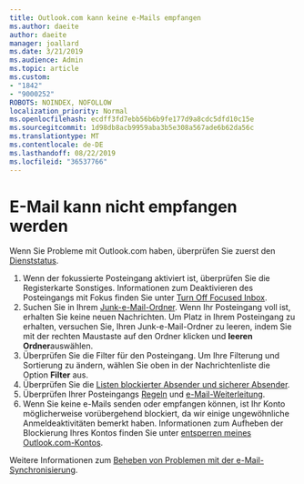 ```yaml
---
title: Outlook.com kann keine e-Mails empfangen
ms.author: daeite
author: daeite
manager: joallard
ms.date: 3/21/2019
ms.audience: Admin
ms.topic: article
ms.custom:
- "1842"
- "9000252"
ROBOTS: NOINDEX, NOFOLLOW
localization_priority: Normal
ms.openlocfilehash: ecdff3fd7ebb56b6b9fe177d9a8cdc5dfd10c15e
ms.sourcegitcommit: 1d98db8acb9959aba3b5e308a567ade6b62da56c
ms.translationtype: MT
ms.contentlocale: de-DE
ms.lasthandoff: 08/22/2019
ms.locfileid: "36537766"
---
```

# <a name="cant-receive-email"></a>E-Mail kann nicht empfangen werden

Wenn Sie Probleme mit Outlook.com haben, überprüfen Sie zuerst den [Dienststatus](https://go.microsoft.com/fwlink/p/?linkid=837482).

1. Wenn der fokussierte Posteingang aktiviert ist, überprüfen Sie die Registerkarte Sonstiges. Informationen zum Deaktivieren des Posteingangs mit Fokus finden Sie unter [Turn Off Focused Inbox](https://support.office.com/article/f714d94d-9e63-4217-9ccb-6cb2986aa1b2?wt.mc_id=Office_Outlook_com_Alchemy).
1. Suchen Sie in Ihrem [Junk-e-Mail-Ordner](https://outlook.live.com/mail/junkemail). Wenn Ihr Posteingang voll ist, erhalten Sie keine neuen Nachrichten. Um Platz in Ihrem Posteingang zu erhalten, versuchen Sie, Ihren Junk-e-Mail-Ordner zu leeren, indem Sie mit der rechten Maustaste auf den Ordner klicken und **leeren Ordner**auswählen.
1. Überprüfen Sie die Filter für den Posteingang. Um Ihre Filterung und Sortierung zu ändern, wählen Sie oben in der Nachrichtenliste die Option **Filter** aus.
1. Überprüfen Sie die [Listen blockierter Absender und sicherer Absender](https://outlook.live.com/mail/options/mail/junkEmail).
1. Überprüfen Ihrer Posteingangs [Regeln](https://outlook.live.com/mail/options/mail/rules) und [e-Mail-Weiterleitung](https://outlook.live.com/mail/options/mail/forwarding/forwardingOption).
1. Wenn Sie keine e-Mails senden oder empfangen können, ist Ihr Konto möglicherweise vorübergehend blockiert, da wir einige ungewöhnliche Anmeldeaktivitäten bemerkt haben. Informationen zum Aufheben der Blockierung Ihres Kontos finden Sie unter [entsperren meines Outlook.com-Kontos](https://support.office.com/article/f4ad2701-d166-4d8b-8a6a-9af2a1f8a4c4?wt.mc_id=Office_Outlook_com_Alchemy).

Weitere Informationen zum [Beheben von Problemen mit der e-Mail-Synchronisierung](https://support.office.com/article/d39e3341-8d79-4bf1-b3c7-ded602233642?wt.mc_id=Office_Outlook_com_Alchemy).